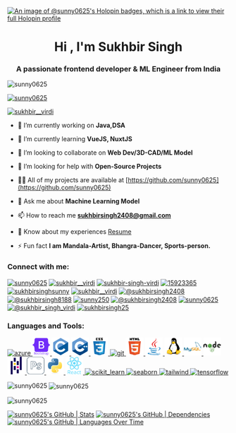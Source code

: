 [![An image of @sunny0625's Holopin badges, which is a link to view their full Holopin profile](https://holopin.me/sunny0625)](https://holopin.io/@sunny0625)
<!--[![MasterHead](https://raw.githubusercontent.com/ElizaLo/Machine-Learning/master/images/Banner_Machine_Learning.png)]()-->
<h1 align="center">Hi , I'm Sukhbir Singh</h1>
<h3 align="center">A passionate frontend developer & ML Engineer from India</h3>
<!--<img align = "right" alt = "Coding" width = "400" scr = "https://cdn.dribbble.com/users/1162077/screenshots/3848914/media/7ed7d5ca074b48b328150e5a231e8d1f.gif">-->
<p align="left"> <img src="https://komarev.com/ghpvc/?username=sunny0625&label=Profile%20views&color=0e75b6&style=flat" alt="sunny0625" /> </p>

<p align="left"> <a href="https://github.com/ryo-ma/github-profile-trophy"><img src="https://github-profile-trophy.vercel.app/?username=sunny0625" alt="sunny0625" /></a> </p>

<p align="left"> <a href="https://x.com/sukhbir__virdi" target="blank"><img src="https://img.shields.io/x/follow/sukhbir__virdi?logo=x&style=for-the-badge" alt="sukhbir__virdi" /></a> </p>

- 🔭 I’m currently working on **Java,DSA**

- 🌱 I’m currently learning **VueJS, NuxtJS**

- 👯 I’m looking to collaborate on **Web Dev/3D-CAD/ML Model**

- 🤝 I’m looking for help with **Open-Source Projects**

- 👨‍💻 All of my projects are available at [https://github.com/sunny0625](https://github.com/sunny0625)

- 💬 Ask me about **Machine Learning Model**

- 📫 How to reach me **sukhbirsingh2408@gmail.com**

- 📄 Know about my experiences [Resume](https://drive.google.com/file/d/1cdGo3tfx37uVwCa9nGLzpp6NtvTWQtog/view?usp=sharing)

- ⚡ Fun fact **I am Mandala-Artist, Bhangra-Dancer, Sports-person.**

<h3 align="left">Connect with me:</h3>
<p align="left">
<a href="https://codepen.io/sunny0625" target="blank"><img align="center" src="https://raw.githubusercontent.com/rahuldkjain/github-profile-readme-generator/master/src/images/icons/Social/codepen.svg" alt="sunny0625" height="30" width="40" /></a>
<a href="https://x.com/sukhbir__virdi" target="blank"><img align="center" src="https://raw.githubusercontent.com/rahuldkjain/github-profile-readme-generator/master/src/images/icons/Social/twitter.svg" alt="sukhbir__virdi" height="30" width="40" /></a>
<a href="https://linkedin.com/in/sukhbir--virdi" target="blank"><img align="center" src="https://raw.githubusercontent.com/rahuldkjain/github-profile-readme-generator/master/src/images/icons/Social/linked-in-alt.svg" alt="sukhbir-singh-virdi" height="30" width="40" /></a>
<a href="https://stackoverflow.com/users/15923365" target="blank"><img align="center" src="https://raw.githubusercontent.com/rahuldkjain/github-profile-readme-generator/master/src/images/icons/Social/stack-overflow.svg" alt="15923365" height="30" width="40" /></a>
<a href="https://kaggle.com/sukhbirsinghsunny" target="blank"><img align="center" src="https://raw.githubusercontent.com/rahuldkjain/github-profile-readme-generator/master/src/images/icons/Social/kaggle.svg" alt="sukhbirsinghsunny" height="30" width="40" /></a>
<a href="https://instagram.com/sukhbir__virdi" target="blank"><img align="center" src="https://raw.githubusercontent.com/rahuldkjain/github-profile-readme-generator/master/src/images/icons/Social/instagram.svg" alt="sukhbir__virdi" height="30" width="40" /></a>
<a href="https://medium.com/@sukhbirsingh2408" target="blank"><img align="center" src="https://raw.githubusercontent.com/rahuldkjain/github-profile-readme-generator/master/src/images/icons/Social/medium.svg" alt="@sukhbirsingh2408" height="30" width="40" /></a>
<a href="https://www.youtube.com/c/@sukhbirsingh8188" target="blank"><img align="center" src="https://raw.githubusercontent.com/rahuldkjain/github-profile-readme-generator/master/src/images/icons/Social/youtube.svg" alt="@sukhbirsingh8188" height="30" width="40" /></a>
<a href="https://www.codechef.com/users/sunny250" target="blank"><img align="center" src="https://cdn.jsdelivr.net/npm/simple-icons@3.1.0/icons/codechef.svg" alt="sunny250" height="30" width="40" /></a>
<a href="https://www.hackerrank.com/@sukhbirsingh2408" target="blank"><img align="center" src="https://raw.githubusercontent.com/rahuldkjain/github-profile-readme-generator/master/src/images/icons/Social/hackerrank.svg" alt="@sukhbirsingh2408" height="30" width="40" /></a>
<a href="https://www.leetcode.com/sunny0625" target="blank"><img align="center" src="https://raw.githubusercontent.com/rahuldkjain/github-profile-readme-generator/master/src/images/icons/Social/leet-code.svg" alt="sunny0625" height="30" width="40" /></a>
<a href="https://www.hackerearth.com/@sukhbir_singh_virdi" target="blank"><img align="center" src="https://raw.githubusercontent.com/rahuldkjain/github-profile-readme-generator/master/src/images/icons/Social/hackerearth.svg" alt="@sukhbir_singh_virdi" height="30" width="40" /></a>
<a href="https://auth.geeksforgeeks.org/user/sukhbirsingh25" target="blank"><img align="center" src="https://raw.githubusercontent.com/rahuldkjain/github-profile-readme-generator/master/src/images/icons/Social/geeks-for-geeks.svg" alt="sukhbirsingh25" height="30" width="40" /></a>
</p>

<h3 align="left">Languages and Tools:</h3>
<p align="left"> <a href="https://azure.microsoft.com/en-in/" target="_blank" rel="noreferrer"> <img src="https://www.vectorlogo.zone/logos/microsoft_azure/microsoft_azure-icon.svg" alt="azure" width="40" height="40"/> </a> <a href="https://getbootstrap.com" target="_blank" rel="noreferrer"> <img src="https://raw.githubusercontent.com/devicons/devicon/master/icons/bootstrap/bootstrap-plain-wordmark.svg" alt="bootstrap" width="40" height="40"/> </a> <a href="https://www.cprogramming.com/" target="_blank" rel="noreferrer"> <img src="https://raw.githubusercontent.com/devicons/devicon/master/icons/c/c-original.svg" alt="c" width="40" height="40"/> </a> <a href="https://www.w3schools.com/cpp/" target="_blank" rel="noreferrer"> <img src="https://raw.githubusercontent.com/devicons/devicon/master/icons/cplusplus/cplusplus-original.svg" alt="cplusplus" width="40" height="40"/> </a> <a href="https://www.w3schools.com/css/" target="_blank" rel="noreferrer"> <img src="https://raw.githubusercontent.com/devicons/devicon/master/icons/css3/css3-original-wordmark.svg" alt="css3" width="40" height="40"/> </a> <a href="https://git-scm.com/" target="_blank" rel="noreferrer"> <img src="https://www.vectorlogo.zone/logos/git-scm/git-scm-icon.svg" alt="git" width="40" height="40"/> </a> <a href="https://www.w3.org/html/" target="_blank" rel="noreferrer"> <img src="https://raw.githubusercontent.com/devicons/devicon/master/icons/html5/html5-original-wordmark.svg" alt="html5" width="40" height="40"/> </a> <a href="https://www.java.com" target="_blank" rel="noreferrer"> <img src="https://raw.githubusercontent.com/devicons/devicon/master/icons/java/java-original.svg" alt="java" width="40" height="40"/> </a> <a href="https://www.linux.org/" target="_blank" rel="noreferrer"> <img src="https://raw.githubusercontent.com/devicons/devicon/master/icons/linux/linux-original.svg" alt="linux" width="40" height="40"/> </a> <a href="https://www.mysql.com/" target="_blank" rel="noreferrer"> <img src="https://raw.githubusercontent.com/devicons/devicon/master/icons/mysql/mysql-original-wordmark.svg" alt="mysql" width="40" height="40"/> </a> <a href="https://nodejs.org" target="_blank" rel="noreferrer"> <img src="https://raw.githubusercontent.com/devicons/devicon/master/icons/nodejs/nodejs-original-wordmark.svg" alt="nodejs" width="40" height="40"/> </a> <a href="https://pandas.pydata.org/" target="_blank" rel="noreferrer"> <img src="https://raw.githubusercontent.com/devicons/devicon/2ae2a900d2f041da66e950e4d48052658d850630/icons/pandas/pandas-original.svg" alt="pandas" width="40" height="40"/> </a> <a href="https://www.photoshop.com/en" target="_blank" rel="noreferrer"> <img src="https://raw.githubusercontent.com/devicons/devicon/master/icons/photoshop/photoshop-line.svg" alt="photoshop" width="40" height="40"/> </a> <a href="https://www.python.org" target="_blank" rel="noreferrer"> <img src="https://raw.githubusercontent.com/devicons/devicon/master/icons/python/python-original.svg" alt="python" width="40" height="40"/> </a> <a href="https://reactjs.org/" target="_blank" rel="noreferrer"> <img src="https://raw.githubusercontent.com/devicons/devicon/master/icons/react/react-original-wordmark.svg" alt="react" width="40" height="40"/> </a> <a href="https://scikit-learn.org/" target="_blank" rel="noreferrer"> <img src="https://upload.wikimedia.org/wikipedia/commons/0/05/Scikit_learn_logo_small.svg" alt="scikit_learn" width="40" height="40"/> </a> <a href="https://seaborn.pydata.org/" target="_blank" rel="noreferrer"> <img src="https://seaborn.pydata.org/_images/logo-mark-lightbg.svg" alt="seaborn" width="40" height="40"/> </a> <a href="https://tailwindcss.com/" target="_blank" rel="noreferrer"> <img src="https://www.vectorlogo.zone/logos/tailwindcss/tailwindcss-icon.svg" alt="tailwind" width="40" height="40"/> </a> <a href="https://www.tensorflow.org" target="_blank" rel="noreferrer"> <img src="https://www.vectorlogo.zone/logos/tensorflow/tensorflow-icon.svg" alt="tensorflow" width="40" height="40"/> </a> </p>

<p><img align="left" src="https://github-readme-stats.vercel.app/api/top-langs?username=sunny0625&show_icons=true&locale=en&layout=compact" alt="sunny0625" /></p>

<p>&nbsp;<img align="center" src="https://github-readme-stats.vercel.app/api?username=sunny0625&show_icons=true&locale=en" alt="sunny0625" /></p>

<p><img align="center" src="https://github-readme-streak-stats.herokuapp.com/?user=sunny0625&" alt="sunny0625" /></p>

[![sunny0625's GitHub | Stats](https://stats.quine.sh/sunny0625/github?theme=dark)](https://quine.sh?utm_source=widgets&utm_campaign=sunny0625)
[![sunny0625's GitHub | Dependencies](https://stats.quine.sh/sunny0625/dependencies?theme=dark)](https://quine.sh?utm_source=widgets&utm_campaign=sunny0625)
[![sunny0625's GitHub | Languages Over Time](https://stats.quine.sh/sunny0625/languages-over-time?theme=dark)](https://quine.sh?utm_source=widgets&utm_campaign=sunny0625)

